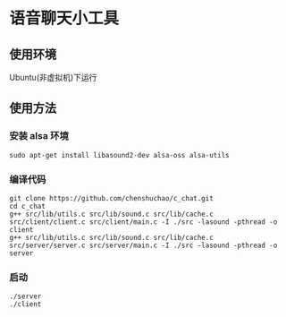 # 语音聊天小工具

## 使用环境

Ubuntu(非虚拟机)下运行

## 使用方法

### 安装 alsa 环境
    sudo apt-get install libasound2-dev alsa-oss alsa-utils

### 编译代码
    git clone https://github.com/chenshuchao/c_chat.git
    cd c_chat
    g++ src/lib/utils.c src/lib/sound.c src/lib/cache.c src/client/client.c src/client/main.c -I ./src -lasound -pthread -o client
    g++ src/lib/utils.c src/lib/sound.c src/lib/cache.c src/server/server.c src/server/main.c -I ./src -lasound -pthread -o server

### 启动
    ./server
    ./client

